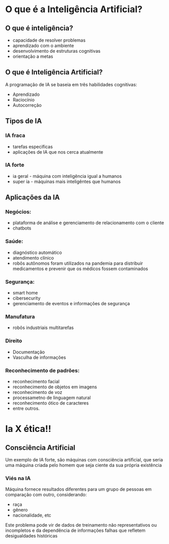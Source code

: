 # O que é a Inteligência Artificial?

## O que é inteligência?
- capacidade de resolver problemas
- aprendizado com o ambiente
- desenvolvimento de estruturas cognitivas
- orientação a metas

## O que é Inteligência Artificial?
A programação de IA se baseia em três habilidades cognitivas:
- Aprendizado
- Raciocínio
- Autocorreção

## Tipos de IA
### IA fraca
- tarefas especificas
- aplicações de IA que nos cerca atualmente

### IA forte
- ia geral - máquina com inteligência igual a humanos
- super ia - máquinas mais inteligêntes que humanos

## Aplicações da IA
### Negócios:
- plataforma de análise e gerenciamento de relacionamento com o cliente
- chatbots
### Saúde:
- diagnóstico automático    
- atendimento clínico
- robôs autônomos foram utilizados na pandemia para distribuir medicamentos e prevenir que os médicos fossem contaminados
### Segurança:
- smart home
- cibersecurity
- gerenciamento de eventos e informações de segurança
### Manufatura
- robôs industriais multitarefas
### Direito
- Documentação
- Vasculha de informações
### Reconhecimento de padrões:
- reconhecimento facial
- reconhecimento de objetos em imagens
- reconhecimento de voz
- processametno de linguagem natural
- reconhecimento ótico de caracteres
- entre outros.

# Ia X ética!!

## Consciência Artificial
Um exemplo de IA forte, são máquinas com consciência artificial, que seria uma máquina criada pelo homem que seja ciente da sua própria existência

### Viés na IA
Máquina fornece resultados diferentes para um grupo de pessoas em comparação com outro, considerando:
- raça
- gênero
- nacionalidade, etc

Este problema pode vir de dados de treinamento não representativos ou incompletos e da dependência de informações falhas que refletem desigualdades históricas